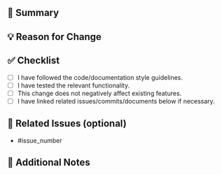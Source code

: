 ## 📌 Summary

<!-- Briefly describe the main changes in this PR -->

## 💡 Reason for Change

<!-- Why is this change needed? What issue does it solve? -->

## ✅ Checklist

- [ ] I have followed the code/documentation style guidelines.
- [ ] I have tested the relevant functionality.
- [ ] This change does not negatively affect existing features.
- [ ] I have linked related issues/commits/documents below if necessary.

## 🔗 Related Issues (optional)

- #issue_number

## 📝 Additional Notes

<!-- Anything else reviewers should know? -->